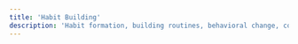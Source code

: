 ```yaml
---
title: 'Habit Building'
description: 'Habit formation, building routines, behavioral change, consistency, and creating positive lifestyle patterns.'
---
```

